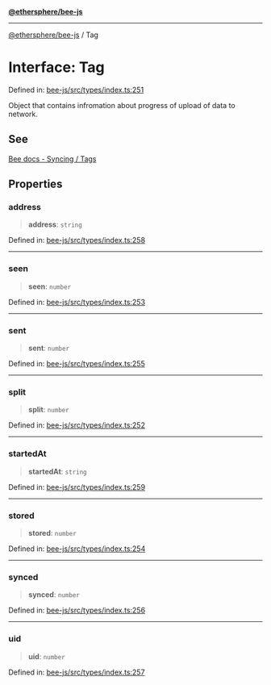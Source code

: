 [**@ethersphere/bee-js**](../Overview.md)

***

[@ethersphere/bee-js](../Overview.md) / Tag

# Interface: Tag

Defined in: [bee-js/src/types/index.ts:251](https://github.com/ethersphere/bee-js/blob/3abbe2b1b264d6b586511a56e93badb2236bd09d/src/types/index.ts#L251)

Object that contains infromation about progress of upload of data to network.

## See

[Bee docs - Syncing / Tags](https://docs.ethswarm.org/docs/develop/access-the-swarm/syncing)

## Properties

### address

> **address**: `string`

Defined in: [bee-js/src/types/index.ts:258](https://github.com/ethersphere/bee-js/blob/3abbe2b1b264d6b586511a56e93badb2236bd09d/src/types/index.ts#L258)

***

### seen

> **seen**: `number`

Defined in: [bee-js/src/types/index.ts:253](https://github.com/ethersphere/bee-js/blob/3abbe2b1b264d6b586511a56e93badb2236bd09d/src/types/index.ts#L253)

***

### sent

> **sent**: `number`

Defined in: [bee-js/src/types/index.ts:255](https://github.com/ethersphere/bee-js/blob/3abbe2b1b264d6b586511a56e93badb2236bd09d/src/types/index.ts#L255)

***

### split

> **split**: `number`

Defined in: [bee-js/src/types/index.ts:252](https://github.com/ethersphere/bee-js/blob/3abbe2b1b264d6b586511a56e93badb2236bd09d/src/types/index.ts#L252)

***

### startedAt

> **startedAt**: `string`

Defined in: [bee-js/src/types/index.ts:259](https://github.com/ethersphere/bee-js/blob/3abbe2b1b264d6b586511a56e93badb2236bd09d/src/types/index.ts#L259)

***

### stored

> **stored**: `number`

Defined in: [bee-js/src/types/index.ts:254](https://github.com/ethersphere/bee-js/blob/3abbe2b1b264d6b586511a56e93badb2236bd09d/src/types/index.ts#L254)

***

### synced

> **synced**: `number`

Defined in: [bee-js/src/types/index.ts:256](https://github.com/ethersphere/bee-js/blob/3abbe2b1b264d6b586511a56e93badb2236bd09d/src/types/index.ts#L256)

***

### uid

> **uid**: `number`

Defined in: [bee-js/src/types/index.ts:257](https://github.com/ethersphere/bee-js/blob/3abbe2b1b264d6b586511a56e93badb2236bd09d/src/types/index.ts#L257)
